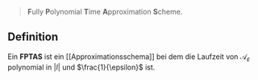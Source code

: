 > **F**ully **P**olynomial **T**ime **A**pproximation **S**cheme.

## Definition
Ein **FPTAS** ist ein [[Approximationsschema]] bei dem die Laufzeit von $\mathcal{A}_ε$ polynomial in $|I|$ und $\frac{1}{\epsilon}$ ist.